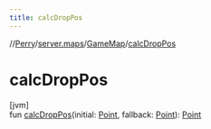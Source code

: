 ```yaml
---
title: calcDropPos
---
```

//[Perry](../../../index.html)/[server.maps](../index.html)/[GameMap](index.html)/[calcDropPos](calc-drop-pos.html)



# calcDropPos



[jvm]\
fun [calcDropPos](calc-drop-pos.html)(initial: [Point](https://docs.oracle.com/javase/8/docs/api/java/awt/Point.html), fallback: [Point](https://docs.oracle.com/javase/8/docs/api/java/awt/Point.html)): [Point](https://docs.oracle.com/javase/8/docs/api/java/awt/Point.html)




